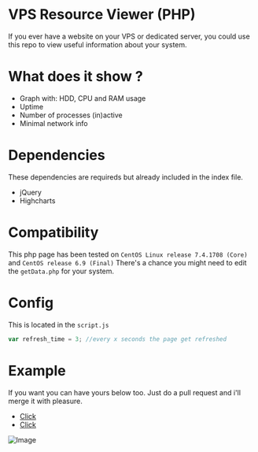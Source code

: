 # VPS Resource Viewer (PHP)

If you ever have a website on your VPS or dedicated server, you could use this repo to view useful information about your system.

# What does it show ?
* Graph with: HDD, CPU and RAM usage
* Uptime
* Number of processes (in)active
* Minimal network info

# Dependencies
These dependencies are requireds but already included in the index file.

* jQuery
* Highcharts

# Compatibility
This php page has been tested on `CentOS Linux release 7.4.1708 (Core)` and `CentOS release 6.9 (Final)`
There's a chance you might need to edit the `getData.php` for your system.


# Config
This is located in the `script.js`

```javascript
var refresh_time = 3; //every x seconds the page get refreshed
```

# Example

If you want you can have yours below too. Just do a pull request and i'll merge it with pleasure.

* [Click](http://mg-s.us/vps/)
* [Click](http://michaelbelgium.me/vps/)

![Image](https://puu.sh/y2ZHo.png)
